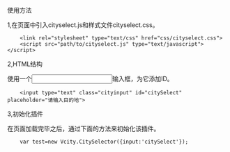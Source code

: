 使用方法

1,在页面中引入cityselect.js和样式文件cityselect.css。

        <link rel="stylesheet" type="text/css" href="css/cityselect.css">
        <script src="path/to/cityselect.js" type="text/javascript"></script>

2,HTML结构

使用一个<input>输入框，为它添加ID。

        <input type="text" class="cityinput" id="citySelect" placeholder="请输入目的地">
3,初始化插件

在页面加载完毕之后，通过下面的方法来初始化该插件。

        var test=new Vcity.CitySelector({input:'citySelect'});  

